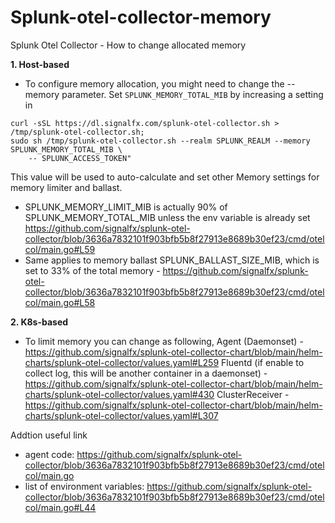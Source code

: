 # Splunk-otel-collector-memory
Splunk Otel Collector - How to change allocated memory

**1. Host-based**
- To configure memory allocation, you might need to change the --memory parameter. Set `SPLUNK_MEMORY_TOTAL_MIB` by increasing a setting in 
``` 
curl -sSL https://dl.signalfx.com/splunk-otel-collector.sh > /tmp/splunk-otel-collector.sh;
sudo sh /tmp/splunk-otel-collector.sh --realm SPLUNK_REALM --memory SPLUNK_MEMORY_TOTAL_MIB \
    -- SPLUNK_ACCESS_TOKEN"
```
This value will be used to auto-calculate and set other Memory settings for memory limiter and ballast.
- SPLUNK_MEMORY_LIMIT_MIB is actually 90% of SPLUNK_MEMORY_TOTAL_MIB  unless the env variable is already set https://github.com/signalfx/splunk-otel-collector/blob/3636a7832101f903bfb5b8f27913e8689b30ef23/cmd/otelcol/main.go#L59
- Same applies to memory ballast SPLUNK_BALLAST_SIZE_MIB, which is set to 33% of the total memory - https://github.com/signalfx/splunk-otel-collector/blob/3636a7832101f903bfb5b8f27913e8689b30ef23/cmd/otelcol/main.go#L58

**2. K8s-based**
- To limit memory you can change as following,
Agent (Daemonset) - https://github.com/signalfx/splunk-otel-collector-chart/blob/main/helm-charts/splunk-otel-collector/values.yaml#L259
Fluentd (if enable to collect log, this will be another container in a daemonset) - https://github.com/signalfx/splunk-otel-collector-chart/blob/main/helm-charts/splunk-otel-collector/values.yaml#430
ClusterReceiver - https://github.com/signalfx/splunk-otel-collector-chart/blob/main/helm-charts/splunk-otel-collector/values.yaml#L307


Addtion useful link 
- agent code: https://github.com/signalfx/splunk-otel-collector/blob/3636a7832101f903bfb5b8f27913e8689b30ef23/cmd/otelcol/main.go
- list of environment variables: https://github.com/signalfx/splunk-otel-collector/blob/3636a7832101f903bfb5b8f27913e8689b30ef23/cmd/otelcol/main.go#L44
